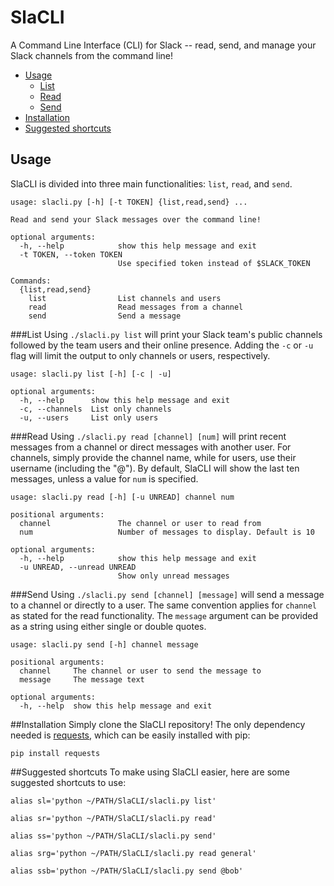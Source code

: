 # SlaCLI

A Command Line Interface (CLI) for Slack -- read, send, and manage your Slack channels from the command line!

* [Usage](Usage)
  * [List](List)
  * [Read](Read)
  * [Send](Send)
* [Installation](Installation)
* [Suggested shortcuts](Suggested-shortcuts)

## Usage
SlaCLI is divided into three main functionalities: `list`, `read`, and `send`. 

```
usage: slacli.py [-h] [-t TOKEN] {list,read,send} ...

Read and send your Slack messages over the command line!

optional arguments:
  -h, --help            show this help message and exit
  -t TOKEN, --token TOKEN
                        Use specified token instead of $SLACK_TOKEN

Commands:
  {list,read,send}
    list                List channels and users
    read                Read messages from a channel
    send                Send a message
```

###List
Using `./slacli.py list` will print your Slack team's public channels followed by the team users and their online presence. 
Adding the `-c` or `-u` flag will limit the output to only channels or users, respectively.

```
usage: slacli.py list [-h] [-c | -u]

optional arguments:
  -h, --help      show this help message and exit
  -c, --channels  List only channels
  -u, --users     List only users
```
  
###Read
Using `./slacli.py read [channel] [num]` will print recent messages from a channel or direct messages with another user. 
For channels, simply provide the channel name, while for users, use their username (including the "@"). 
By default, SlaCLI will show the last ten messages, unless a value for `num` is specified.

```
usage: slacli.py read [-h] [-u UNREAD] channel num

positional arguments:
  channel               The channel or user to read from
  num                   Number of messages to display. Default is 10

optional arguments:
  -h, --help            show this help message and exit
  -u UNREAD, --unread UNREAD
                        Show only unread messages
```

###Send
Using `./slacli.py send [channel] [message]` will send a message to a channel or directly to a user. 
The same convention applies for `channel` as stated for the read functionality. 
The `message` argument can be provided as a string using either single or double quotes.

```
usage: slacli.py send [-h] channel message

positional arguments:
  channel     The channel or user to send the message to
  message     The message text

optional arguments:
  -h, --help  show this help message and exit
```

##Installation 
Simply clone the SlaCLI repository!
The only dependency needed is [requests](http://docs.python-requests.org/en/master/), which can be easily installed with pip:
```
pip install requests
```

##Suggested shortcuts
To make using SlaCLI easier, here are some suggested shortcuts to use:
```
alias sl='python ~/PATH/SlaCLI/slacli.py list'
```
```
alias sr='python ~/PATH/SlaCLI/slacli.py read'
```
```
alias ss='python ~/PATH/SlaCLI/slacli.py send'
```
```
alias srg='python ~/PATH/SlaCLI/slacli.py read general'
```
```
alias ssb='python ~/PATH/SlaCLI/slacli.py send @bob'
```
